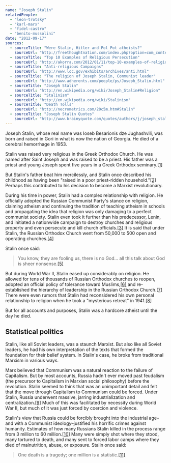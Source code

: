 ```yaml
---
name: "Joseph Stalin"
relatedPeople:
  - "leon-trotsky"
  - "karl-marx"
  - "fidel-castro"
  - "benito-mussolini"
date: "2012-09-17"
sources:
  - sourceTitle: "Were Stalin, Hitler and Pol Pot atheists?"
    sourceUrl: "http://freethoughtnation.com/index.php?option=com_content&view=article&id=334%3Awere-stalin-hitler-and-pol-pot-atheists"
  - sourceTitle: "Top 10 Examples of Religious Persecution"
    sourceUrl: "http://akorra.com/2012/01/11/top-10-examples-of-religious-persecution/"
  - sourceTitle: "Anti-religious Campaigns"
    sourceUrl: "http://www.loc.gov/exhibits/archives/anti.html"
  - sourceTitle: "The religion of Joseph Stalin, Communist leader"
    sourceUrl: "http://www.adherents.com/people/ps/Joseph_Stalin.html"
  - sourceTitle: "Joseph Stalin"
    sourceUrl: "http://en.wikipedia.org/wiki/Joseph_Stalin#Religion"
  - sourceTitle: "Stalinism"
    sourceUrl: "http://en.wikipedia.org/wiki/Stalinism"
  - sourceTitle: "Death Tolls"
    sourceUrl: "http://necrometrics.com/20c5m.htm#Stalin"
  - sourceTitle: "Joseph Stalin Quotes"
    sourceUrl: "http://www.brainyquote.com/quotes/authors/j/joseph_stalin.html"
---
```


Joseph Stalin, whose real name was Ioseb Besarionis dze Jughashvili, was born and raised in Gori in what is now the nation of Georgia. He died of a cerebral hemorrhage in 1953.

Stalin was raised very religious in the Greek Orthodox Church. He was named after Saint Joseph and was raised to be a priest. His father was a priest and young Joseph spent five years in a Greek Orthodox seminary.<a class="source-citation" href="#http://freethoughtnation.com/index.php?option=com_content&view=article&id=334%3Awere-stalin-hitler-and-pol-pot-atheists" title="Were Stalin, Hitler and Pol Pot atheists?">[1]</a>

But Stalin's father beat him mercilessly, and Stalin once described his childhood as having been "raised in a poor priest-ridden household."<a class="source-citation" href="#http://freethoughtnation.com/index.php?option=com_content&view=article&id=334%3Awere-stalin-hitler-and-pol-pot-atheists" title="Were Stalin, Hitler and Pol Pot atheists?">[2]</a> Perhaps this contributed to his decision to become a Marxist revolutionary.

During his time in power, Stalin had a complex relationship with religion. He officially adopted the Russian Communist Party's stance on religion, claiming atheism and continuing the tradition of teaching atheism in schools and propagating the idea that religion was only damaging to a perfect communist society. Stalin even took it further than his predecessor, Lenin, and initiated a nationwide campaign to destroy churches and religious property and even persecute and kill church officials.<a class="source-citation" href="#http://akorra.com/2012/01/11/top-10-examples-of-religious-persecution/" title="Top 10 Examples of Religious Persecution">[3]</a> It is said that under Stalin, the Russian Orthodox Church went from 50,000 to 500 open and operating churches.<a class="source-citation" href="#http://www.loc.gov/exhibits/archives/anti.html" title="Anti-religious Campaigns">[4]</a>

Stalin once said:

>You know, they are fooling us, there is no God… all this talk about God is sheer nonsense.<a class="source-citation" href="#http://www.adherents.com/people/ps/Joseph_Stalin.html" title="The religion of Joseph Stalin, Communist leader">[5]</a>

But during World War II, Stalin eased up considerably on religion. He allowed for tens of thousands of Russian Orthodox churches to reopen, adopted an official policy of tolerance toward Muslims,<a class="source-citation" href="#http://www.loc.gov/exhibits/archives/anti.html" title="Anti-religious Campaigns">[6]</a> and re-established the hierarchy of leadership in the Russian Orthodox Church.<a class="source-citation" href="#http://en.wikipedia.org/wiki/Joseph_Stalin#Religion" title="Joseph Stalin">[7]</a> There were even rumors that Stalin had reconsidered his own personal relationship to religion when he took a "mysterious retreat" in 1941.<a class="source-citation" href="#http://freethoughtnation.com/index.php?option=com_content&view=article&id=334%3Awere-stalin-hitler-and-pol-pot-atheists" title="Were Stalin, Hitler and Pol Pot atheists?">[8]</a>

But for all accounts and purposes, Stalin was a hardcore atheist until the day he died.


## Statistical politics

Stalin, like all Soviet leaders, was a staunch Marxist. But also like all Soviet leaders, he had his own interpretation of the texts that formed the foundation for their belief system. In Stalin's case, he broke from traditional Marxism in various ways.

Marx believed that Communism was a natural reaction to the failure of Capitalism. But by most accounts, Russia hadn't ever moved past feudalism (the precursor to Capitalism in Marxian social philosophy) before the revolution. Stalin seemed to think that was an unimportant detail and felt that the move through Capitalism to Communism could be forced. Under Stalin, Russia underwent massive, jarring industrialization and centralization.<a class="source-citation" href="#http://en.wikipedia.org/wiki/Stalinism" title="Stalinism">[9]</a> Much of this was facilitated by necessity during World War II, but much of it was just forced by coercion and violence.

Stalin's view that Russia could be forcibly brought into the industrial age–and with a Communist ideology–justified his horrific crimes against humanity. Estimates of how many Russians Stalin killed in the process range from 3 million to 60 million.<a class="source-citation" href="#http://necrometrics.com/20c5m.htm#Stalin" title="Death Tolls">[10]</a> Many were simply shot where they stood, many tortured to death, and many sent to forced labor camps where they died of malnutrition, abuse, or exposure. Stalin once said:

>One death is a tragedy; one million is a statistic.<a class="source-citation" href="#http://www.brainyquote.com/quotes/authors/j/joseph_stalin.html" title="Joseph Stalin Quotes">[11]</a>